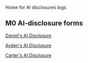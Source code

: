 Home for AI disclosures logs

## M0 AI-disclosure forms
[Daniel's AI Disclosure](forms/M0_AI_Declaration_Daniel_Shi_301594914.pdf)

[Ayden's AI Disclosure](forms/M0_AI_Declaration_Ayden_Badyal_301582013.pdf)

[Carter's AI Disclosure](forms/M0_AI_Declaration_Carter_Jones_301585854.pdf)